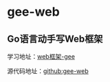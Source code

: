 # gee-web

## Go语言动手写Web框架

学习地址：[web框架-gee](https://geektutu.com/post/gee-day1.html)

源代码地址：[github:gee-web](https://github.com/geektutu/7days-golang/tree/master/gee-web/day1-http-base/base1)
